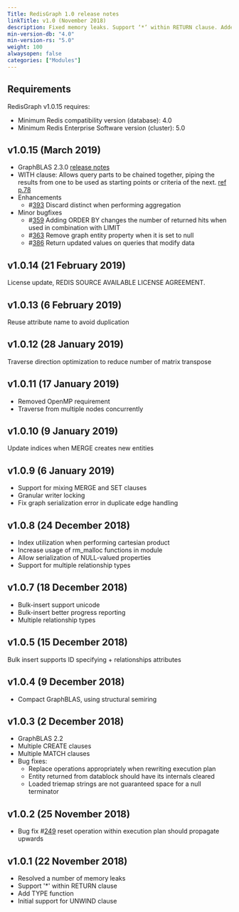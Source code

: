 ```yaml
---
Title: RedisGraph 1.0 release notes
linkTitle: v1.0 (November 2018)
description: Fixed memory leaks. Support ‘*’ within RETURN clause. Added TYPE function. Initial support for UNWIND clause.
min-version-db: "4.0"
min-version-rs: "5.0"
weight: 100
alwaysopen: false
categories: ["Modules"]
---
```

## Requirements

RedisGraph v1.0.15 requires:

- Minimum Redis compatibility version (database): 4.0
- Minimum Redis Enterprise Software version (cluster): 5.0

## v1.0.15 (March 2019)

- GraphBLAS 2.3.0 [release notes](https://github.com/RedisLabsModules/RedisGraph/pull/390#issuecomment-470620353)
- WITH clause: Allows query parts to be chained together, piping the results from one to be used as starting points or criteria of the next. [ref p.78](https://s3.amazonaws.com/artifacts.opencypher.org/openCypher9.pdf)
- Enhancements
    - #[393](https://github.com/RedisGraph/RedisGraph/issues/393) Discard distinct when performing aggregation
- Minor bugfixes
    - #[359](https://github.com/RedisGraph/RedisGraph/issues/359) Adding ORDER BY changes the number of returned hits when used in combination with LIMIT
    - #[363](https://github.com/RedisGraph/RedisGraph/issues/363) Remove graph entity property when it is set to null
    - #[386](https://github.com/RedisGraph/RedisGraph/issues/386) Return updated values on queries that modify data

## v1.0.14 (21 February 2019)

License update, REDIS SOURCE AVAILABLE LICENSE AGREEMENT.

## v1.0.13 (6 February 2019)

Reuse attribute name to avoid duplication

## v1.0.12 (28 January 2019)

Traverse direction optimization to reduce number of matrix transpose

## v1.0.11 (17 January 2019)

- Removed OpenMP requirement
- Traverse from multiple nodes concurrently

## v1.0.10 (9 January 2019)

Update indices when MERGE creates new entities

## v1.0.9 (6 January 2019)

- Support for mixing MERGE and SET clauses
- Granular writer locking
- Fix graph serialization error in duplicate edge handling

## v1.0.8 (24 December 2018)

- Index utilization when performing cartesian product
- Increase usage of rm_malloc functions in module
- Allow serialization of NULL-valued properties
- Support for multiple relationship types

## v1.0.7 (18 December 2018)

- Bulk-insert support unicode
- Bulk-insert better progress reporting
- Multiple relationship types

## v1.0.5 (15 December 2018)

Bulk insert supports ID specifying + relationships attributes

## v1.0.4 (9 December 2018)

- Compact GraphBLAS, using structural semiring

## v1.0.3 (2 December 2018)

- GraphBLAS 2.2
- Multiple CREATE clauses
- Multiple MATCH clauses
- Bug fixes:
    - Replace operations appropriately when rewriting execution plan
    - Entity returned from datablock should have its internals cleared
    - Loaded triemap strings are not guaranteed space for a null terminator

## v1.0.2 (25 November 2018)

- Bug fix #[249](https://github.com/RedisGraph/RedisGraph/issues/249) reset operation within execution plan should propagate upwards

## v1.0.1 (22 November 2018)

- Resolved a number of memory leaks
- Support '*' within RETURN clause
- Add TYPE function
- Initial support for UNWIND clause
